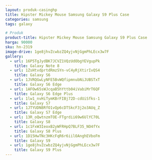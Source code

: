 ```yaml
---
layout: produk-casinghp
title: Hipster Mickey Mouse Samsung Galaxy S9 Plus Case
categories: samsung
tags: galaxy

# Produk
product-title: Hipster Mickey Mouse Samsung Galaxy S9 Plus Case
harga: 90000
sku: hn-2319
image-drive: 1ge8jhvZcwbzZQ4yjvNjGgmPhLEcx3w7F
gallery:
  - url: 16P5TgJydBK7JCVZ1VQzUdObgYEVgupPk
    title: Galaxy Note 8
  - url: 1ZsHtvdprtdRmzSYn-vC4yRjXtirIvQS4
    title: Galaxy S6
  - url: 1JVRQGwLyNFE5BvWQfipmnubNiJUBSTxT
    title: Galaxy S6 Edge
  - url: 1AFOw65sWJcqaB5hYttb04iVabiMrT6QF
    title: Galaxy S6 Edge Plus
  - url: 1lw1_nvHiTymKBrFIBj72D-cdUiSfks-1
    title: Galaxy S7
  - url: 1JTYUDN8RfO1vQp6cDTSkcF3j2o3AUq_Z
    title: Galaxy S7 Edge
  - url: 13R_oQwtnzmTOE-FTgrdii69w6UlYC70L
    title: Galaxy S8
  - url: 1c1FxW3IeoxB2yWFRHpQ7BLF35_NO4fYx
    title: Galaxy S8 Plus
  - url: 1D15HwTNc3HKcFqR6r6iilOAnghEVboFm
    title: Galaxy S9
  - url: 1ge8jhvZcwbzZQ4yjvNjGgmPhLEcx3w7F
    title: Galaxy S9 Plus
---
```

